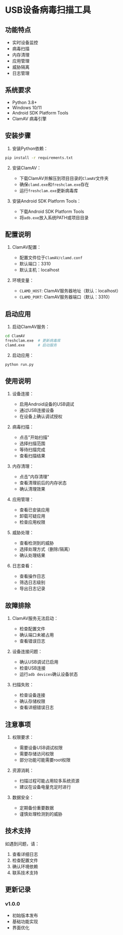 # USB设备病毒扫描工具

## 功能特点

- 实时设备监控
- 病毒扫描
- 内存清理
- 应用管理
- 威胁隔离
- 日志管理

## 系统要求

- Python 3.8+
- Windows 10/11
- Android SDK Platform Tools
- ClamAV 病毒引擎

## 安装步骤

1. 安装Python依赖：
```bash
pip install -r requirements.txt
```

2. 安装ClamAV：
   - 下载ClamAV并解压到项目目录的`ClamAV`文件夹
   - 确保`clamd.exe`和`freshclam.exe`存在
   - 运行`freshclam.exe`更新病毒库

3. 安装Android SDK Platform Tools：
   - 下载Android SDK Platform Tools
   - 将`adb.exe`放入系统PATH或项目目录

## 配置说明

1. ClamAV配置：
   - 配置文件位于`ClamAV/clamd.conf`
   - 默认端口：3310
   - 默认主机：localhost

2. 环境变量：
   - `CLAMD_HOST`: ClamAV服务器地址（默认：localhost）
   - `CLAMD_PORT`: ClamAV服务器端口（默认：3310）

## 启动应用

1. 启动ClamAV服务：
```bash
cd ClamAV
freshclam.exe  # 更新病毒库
clamd.exe      # 启动服务
```

2. 启动应用：
```bash
python run.py
```

## 使用说明

1. 设备连接：
   - 启用Android设备的USB调试
   - 通过USB连接设备
   - 在设备上确认调试授权

2. 病毒扫描：
   - 点击"开始扫描"
   - 选择扫描范围
   - 等待扫描完成
   - 查看扫描结果

3. 内存清理：
   - 点击"内存清理"
   - 查看清理前后的内存状态
   - 确认清理效果

4. 应用管理：
   - 查看已安装应用
   - 卸载可疑应用
   - 检查应用权限

5. 威胁处理：
   - 查看检测到的威胁
   - 选择处理方式（删除/隔离）
   - 确认处理结果

6. 日志查看：
   - 查看操作日志
   - 筛选日志级别
   - 导出日志记录

## 故障排除

1. ClamAV服务无法启动：
   - 检查配置文件
   - 确认端口未被占用
   - 查看错误日志

2. 设备连接问题：
   - 确认USB调试已启用
   - 检查USB连接
   - 运行`adb devices`确认设备状态

3. 扫描失败：
   - 检查设备连接
   - 确认存储权限
   - 查看详细错误日志

## 注意事项

1. 权限要求：
   - 需要设备USB调试权限
   - 需要存储访问权限
   - 部分功能可能需要root权限

2. 资源消耗：
   - 扫描过程可能占用较多系统资源
   - 建议在设备电量充足时进行

3. 数据安全：
   - 定期备份重要数据
   - 谨慎处理检测到的威胁

## 技术支持

如遇到问题，请：
1. 查看详细日志
2. 检查配置文件
3. 确认环境依赖
4. 联系技术支持

## 更新记录

### v1.0.0
- 初始版本发布
- 基础功能实现
- 界面优化 